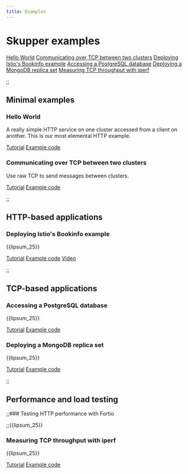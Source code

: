 ```yaml
---
title: Examples
---
```


# Skupper examples

<nav class="toc">
  <a href="#hello-world">Hello World</a>
  <a href="#communicating-over-tcp-between-two-clusters">Communicating over TCP between two clusters</a>
  <a href="#deploying-istios-bookinfo-example">Deploying Istio's Bookinfo example</a>
  <a href="#accessing-a-postgresql-databse">Accessing a PostgreSQL database</a>
  <a href="#deploying-a-mongodb-replica-set">Deploying a MongoDB replica set</a>
  <a href="#measuring-tcp-throughput-with-iperf">Measuring TCP throughput with iperf</a>
</nav>

;;<h2 class="example-category">Minimal examples</h2>

### Hello World

A really simple HTTP service on one cluster accessed from a client on
another.  This is our most elemental HTTP example.

<nav class="links">
  <a href="https://github.com/skupperproject/skupper-example-hello-world">Tutorial</a>
  <a href="https://github.com/skupperproject/skupper-example-hello-world">Example code</a>
</nav>

### Communicating over TCP between two clusters

Use raw TCP to send messages between clusters.

<nav class="links">
  <a href="https://github.com/skupperproject/skupper-example-tcp-echo">Tutorial</a>
  <a href="https://github.com/skupperproject/skupper-example-tcp-echo">Example code</a>
</nav>

;;<h2 class="example-category">HTTP-based applications</h2>

### Deploying Istio's Bookinfo example

{{lipsum_25}}

<nav class="links">
  <a href="https://github.com/skupperproject/skupper-example-bookinfo">Tutorial</a>
  <a href="https://github.com/skupperproject/skupper-example-bookinfo">Example code</a>
  <a href="https://github.com/skupperproject/skupper-example-bookinfo">Video</a>
</nav>

;;<h2 class="example-category">TCP-based applications</h2>

### Accessing a PostgreSQL database

{{lipsum_25}}

<nav class="links">
  <a href="https://github.com/skupperproject/skupper-example-postgresql">Tutorial</a>
  <a href="https://github.com/skupperproject/skupper-example-postgresql">Example code</a>
</nav>

### Deploying a MongoDB replica set

{{lipsum_25}}

<nav class="links">
  <a href="https://github.com/skupperproject/skupper-example-mongodb-replica-set">Tutorial</a>
  <a href="https://github.com/skupperproject/skupper-example-mongodb-replica-set">Example code</a>
</nav>

;;<h2 class="example-category">Performance and load testing</h2>

;;### Testing HTTP performance with Fortio

;;{{lipsum_25}}

### Measuring TCP throughput with iperf

{{lipsum_25}}

<nav class="links">
  <a href="https://github.com/skupperproject/skupper-example-iperf">Tutorial</a>
  <a href="https://github.com/skupperproject/skupper-example-iperf">Example code</a>
</nav>

